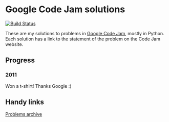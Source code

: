 Google Code Jam solutions
==================

[![Build Status](https://travis-ci.org/hickford/codejam.svg?branch=master)](https://travis-ci.org/hickford/codejam)

These are my solutions to problems in [Google Code Jam](http://code.google.com/codejam), mostly in Python.  Each solution has a link to the statement of the problem on the Code Jam website.

Progress
-----

### 2011

Won a t-shirt! Thanks Google :)

Handy links
-----

[Problems archive](http://code.google.com/codejam/contests.html)


